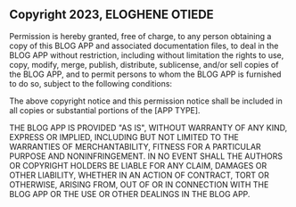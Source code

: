 ## Copyright 2023, ELOGHENE OTIEDE


Permission is hereby granted, free of charge, to any person obtaining a copy of this BLOG APP and associated documentation files, to deal in the BLOG APP without restriction, including without limitation the rights to use, copy, modify, merge, publish, distribute, sublicense, and/or sell copies of the BLOG APP, and to permit persons to whom the BLOG APP is furnished to do so, subject to the following conditions:

The above copyright notice and this permission notice shall be included in all copies or substantial portions of the [APP TYPE].

THE BLOG APP IS PROVIDED "AS IS", WITHOUT WARRANTY OF ANY KIND, EXPRESS OR IMPLIED, INCLUDING BUT NOT LIMITED TO THE WARRANTIES OF MERCHANTABILITY, FITNESS FOR A PARTICULAR PURPOSE AND NONINFRINGEMENT. IN NO EVENT SHALL THE AUTHORS OR COPYRIGHT HOLDERS BE LIABLE FOR ANY CLAIM, DAMAGES OR OTHER LIABILITY, WHETHER IN AN ACTION OF CONTRACT, TORT OR OTHERWISE, ARISING FROM, OUT OF OR IN CONNECTION WITH THE BLOG APP OR THE USE OR OTHER DEALINGS IN THE BLOG APP.
